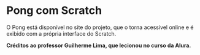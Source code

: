# Pong com Scratch

O Pong está disponível no site do projeto, que o torna acessível online e é exibido com a própria interface do Scratch.

**Créditos ao professor Guilherme Lima, que lecionou no curso da Alura.**
